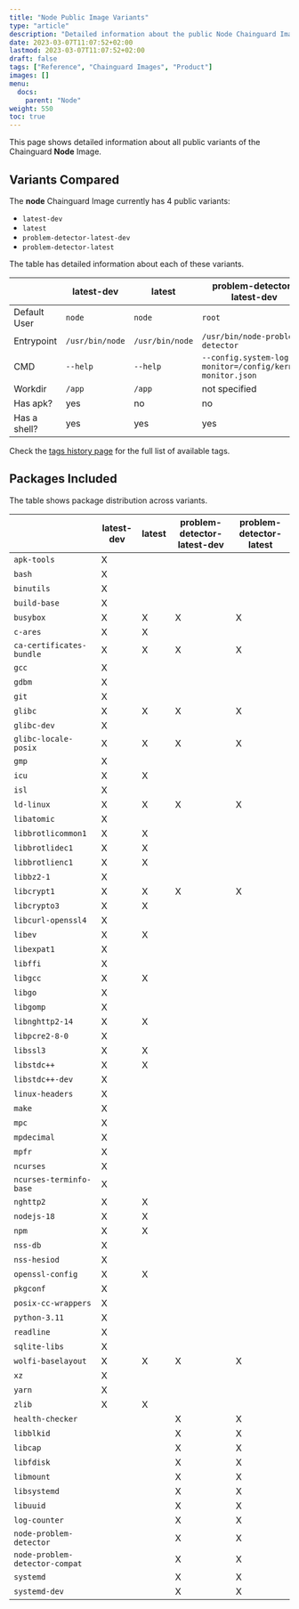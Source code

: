 ```yaml
---
title: "Node Public Image Variants"
type: "article"
description: "Detailed information about the public Node Chainguard Image variants"
date: 2023-03-07T11:07:52+02:00
lastmod: 2023-03-07T11:07:52+02:00
draft: false
tags: ["Reference", "Chainguard Images", "Product"]
images: []
menu:
  docs:
    parent: "Node"
weight: 550
toc: true
---
```


This page shows detailed information about all public variants of the Chainguard **Node** Image.

## Variants Compared
The **node** Chainguard Image currently has 4 public variants: 

- `latest-dev`
- `latest`
- `problem-detector-latest-dev`
- `problem-detector-latest`

The table has detailed information about each of these variants.

|              | latest-dev      | latest          | problem-detector-latest-dev                               | problem-detector-latest                                   |
|--------------|-----------------|-----------------|-----------------------------------------------------------|-----------------------------------------------------------|
| Default User | `node`          | `node`          | `root`                                                    | `root`                                                    |
| Entrypoint   | `/usr/bin/node` | `/usr/bin/node` | `/usr/bin/node-problem-detector`                          | `/usr/bin/node-problem-detector`                          |
| CMD          | `--help`        | `--help`        | `--config.system-log-monitor=/config/kernel-monitor.json` | `--config.system-log-monitor=/config/kernel-monitor.json` |
| Workdir      | `/app`          | `/app`          | not specified                                             | not specified                                             |
| Has apk?     | yes             | no              | no                                                        | no                                                        |
| Has a shell? | yes             | yes             | yes                                                       | yes                                                       |

Check the [tags history page](/chainguard/chainguard-images/reference/node/tags_history/) for the full list of available tags.

## Packages Included
The table shows package distribution across variants.

|                                | latest-dev | latest | problem-detector-latest-dev | problem-detector-latest |
|--------------------------------|------------|--------|-----------------------------|-------------------------|
| `apk-tools`                    | X          |        |                             |                         |
| `bash`                         | X          |        |                             |                         |
| `binutils`                     | X          |        |                             |                         |
| `build-base`                   | X          |        |                             |                         |
| `busybox`                      | X          | X      | X                           | X                       |
| `c-ares`                       | X          | X      |                             |                         |
| `ca-certificates-bundle`       | X          | X      | X                           | X                       |
| `gcc`                          | X          |        |                             |                         |
| `gdbm`                         | X          |        |                             |                         |
| `git`                          | X          |        |                             |                         |
| `glibc`                        | X          | X      | X                           | X                       |
| `glibc-dev`                    | X          |        |                             |                         |
| `glibc-locale-posix`           | X          | X      | X                           | X                       |
| `gmp`                          | X          |        |                             |                         |
| `icu`                          | X          | X      |                             |                         |
| `isl`                          | X          |        |                             |                         |
| `ld-linux`                     | X          | X      | X                           | X                       |
| `libatomic`                    | X          |        |                             |                         |
| `libbrotlicommon1`             | X          | X      |                             |                         |
| `libbrotlidec1`                | X          | X      |                             |                         |
| `libbrotlienc1`                | X          | X      |                             |                         |
| `libbz2-1`                     | X          |        |                             |                         |
| `libcrypt1`                    | X          | X      | X                           | X                       |
| `libcrypto3`                   | X          | X      |                             |                         |
| `libcurl-openssl4`             | X          |        |                             |                         |
| `libev`                        | X          | X      |                             |                         |
| `libexpat1`                    | X          |        |                             |                         |
| `libffi`                       | X          |        |                             |                         |
| `libgcc`                       | X          | X      |                             |                         |
| `libgo`                        | X          |        |                             |                         |
| `libgomp`                      | X          |        |                             |                         |
| `libnghttp2-14`                | X          | X      |                             |                         |
| `libpcre2-8-0`                 | X          |        |                             |                         |
| `libssl3`                      | X          | X      |                             |                         |
| `libstdc++`                    | X          | X      |                             |                         |
| `libstdc++-dev`                | X          |        |                             |                         |
| `linux-headers`                | X          |        |                             |                         |
| `make`                         | X          |        |                             |                         |
| `mpc`                          | X          |        |                             |                         |
| `mpdecimal`                    | X          |        |                             |                         |
| `mpfr`                         | X          |        |                             |                         |
| `ncurses`                      | X          |        |                             |                         |
| `ncurses-terminfo-base`        | X          |        |                             |                         |
| `nghttp2`                      | X          | X      |                             |                         |
| `nodejs-18`                    | X          | X      |                             |                         |
| `npm`                          | X          | X      |                             |                         |
| `nss-db`                       | X          |        |                             |                         |
| `nss-hesiod`                   | X          |        |                             |                         |
| `openssl-config`               | X          | X      |                             |                         |
| `pkgconf`                      | X          |        |                             |                         |
| `posix-cc-wrappers`            | X          |        |                             |                         |
| `python-3.11`                  | X          |        |                             |                         |
| `readline`                     | X          |        |                             |                         |
| `sqlite-libs`                  | X          |        |                             |                         |
| `wolfi-baselayout`             | X          | X      | X                           | X                       |
| `xz`                           | X          |        |                             |                         |
| `yarn`                         | X          |        |                             |                         |
| `zlib`                         | X          | X      |                             |                         |
| `health-checker`               |            |        | X                           | X                       |
| `libblkid`                     |            |        | X                           | X                       |
| `libcap`                       |            |        | X                           | X                       |
| `libfdisk`                     |            |        | X                           | X                       |
| `libmount`                     |            |        | X                           | X                       |
| `libsystemd`                   |            |        | X                           | X                       |
| `libuuid`                      |            |        | X                           | X                       |
| `log-counter`                  |            |        | X                           | X                       |
| `node-problem-detector`        |            |        | X                           | X                       |
| `node-problem-detector-compat` |            |        | X                           | X                       |
| `systemd`                      |            |        | X                           | X                       |
| `systemd-dev`                  |            |        | X                           | X                       |
